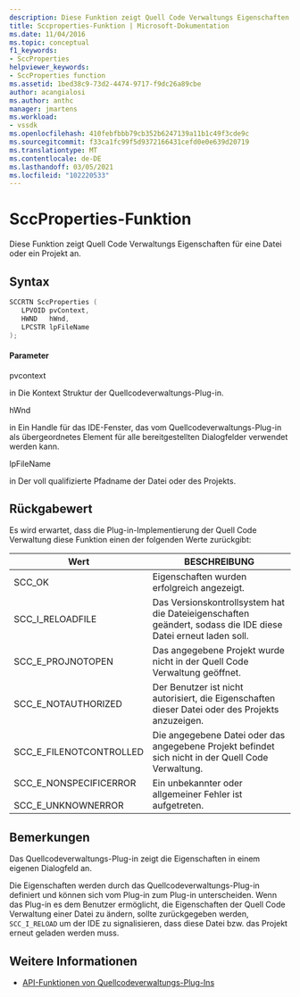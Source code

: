```yaml
---
description: Diese Funktion zeigt Quell Code Verwaltungs Eigenschaften für eine Datei oder ein Projekt an.
title: Sccproperties-Funktion | Microsoft-Dokumentation
ms.date: 11/04/2016
ms.topic: conceptual
f1_keywords:
- SccProperties
helpviewer_keywords:
- SccProperties function
ms.assetid: 1bed38c9-73d2-4474-9717-f9dc26a89cbe
author: acangialosi
ms.author: anthc
manager: jmartens
ms.workload:
- vssdk
ms.openlocfilehash: 410febfbbb79cb352b6247139a11b1c49f3cde9c
ms.sourcegitcommit: f33ca1fc99f5d9372166431cefd0e0e639d20719
ms.translationtype: MT
ms.contentlocale: de-DE
ms.lasthandoff: 03/05/2021
ms.locfileid: "102220533"
---
```

# <a name="sccproperties-function"></a>SccProperties-Funktion
Diese Funktion zeigt Quell Code Verwaltungs Eigenschaften für eine Datei oder ein Projekt an.

## <a name="syntax"></a>Syntax

```cpp
SCCRTN SccProperties (
   LPVOID pvContext,
   HWND   hWnd,
   LPCSTR lpFileName
);
```

#### <a name="parameters"></a>Parameter
 pvcontext

in Die Kontext Struktur der Quellcodeverwaltungs-Plug-in.

 hWnd

in Ein Handle für das IDE-Fenster, das vom Quellcodeverwaltungs-Plug-in als übergeordnetes Element für alle bereitgestellten Dialogfelder verwendet werden kann.

 lpFileName

in Der voll qualifizierte Pfadname der Datei oder des Projekts.

## <a name="return-value"></a>Rückgabewert
 Es wird erwartet, dass die Plug-in-Implementierung der Quell Code Verwaltung diese Funktion einen der folgenden Werte zurückgibt:

|Wert|BESCHREIBUNG|
|-----------|-----------------|
|SCC_OK|Eigenschaften wurden erfolgreich angezeigt.|
|SCC_I_RELOADFILE|Das Versionskontrollsystem hat die Dateieigenschaften geändert, sodass die IDE diese Datei erneut laden soll.|
|SCC_E_PROJNOTOPEN|Das angegebene Projekt wurde nicht in der Quell Code Verwaltung geöffnet.|
|SCC_E_NOTAUTHORIZED|Der Benutzer ist nicht autorisiert, die Eigenschaften dieser Datei oder des Projekts anzuzeigen.|
|SCC_E_FILENOTCONTROLLED|Die angegebene Datei oder das angegebene Projekt befindet sich nicht in der Quell Code Verwaltung.|
|SCC_E_NONSPECIFICERROR<br /><br /> SCC_E_UNKNOWNERROR|Ein unbekannter oder allgemeiner Fehler ist aufgetreten.|

## <a name="remarks"></a>Bemerkungen
 Das Quellcodeverwaltungs-Plug-in zeigt die Eigenschaften in einem eigenen Dialogfeld an.

 Die Eigenschaften werden durch das Quellcodeverwaltungs-Plug-in definiert und können sich vom Plug-in zum Plug-in unterscheiden. Wenn das Plug-in es dem Benutzer ermöglicht, die Eigenschaften der Quell Code Verwaltung einer Datei zu ändern, sollte zurückgegeben werden, `SCC_I_RELOAD` um der IDE zu signalisieren, dass diese Datei bzw. das Projekt erneut geladen werden muss.

## <a name="see-also"></a>Weitere Informationen
- [API-Funktionen von Quellcodeverwaltungs-Plug-Ins](../extensibility/source-control-plug-in-api-functions.md)
